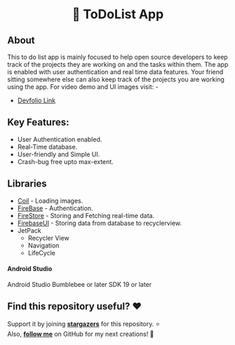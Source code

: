 <h1 align="center"> 🚀 ToDoList App</h1>

## About
This to do list app is mainly focused to help open source developers to keep track of the projects they are working on and the tasks within them. The app is enabled with user authentication and real time data features. Your friend sitting somewhere else can also keep track of the projects you are working using the app. 
For video demo and UI images visit: -
- [Devfolio Link](https://devfolio.co/projects/to-do-list-app-06a7)


## Key Features:
- User Authentication enabled.
- Real-Time database.
- User-friendly and Simple UI.
- Crash-bug free upto max-extent.

## Libraries
- [Coil](https://github.com/coil-kt/coil) - Loading images.
- [FireBase](https://firebase.google.com/) - Authentication.
- [FireStore](https://firebase.google.com/products/firestore) - Storing and Fetching real-time data.
- [FirebaseUI](https://github.com/firebase/FirebaseUI-Android) - Storing data from database to recyclerview. 
- JetPack
   - Recycler View
   - Navigation
   - LifeCycle
 
#### Android Studio
Android Studio Bumblebee or later
SDK 19 or later

## Find this repository useful? :heart:
Support it by joining __[stargazers](https://github.com/AmartyaSingh97/android-groceries-store/stargazers)__ for this repository. :star: <br>
Also, __[follow me](https://github.com/AmartyaSingh97)__ on GitHub for my next creations! 🤩
